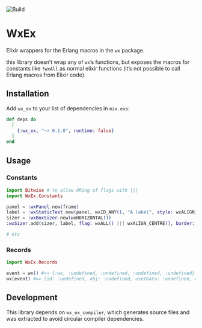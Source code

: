 ![Build](https://img.shields.io/github/actions/workflow/status/kerryb/wx_ex/elixir.yml)

# WxEx

Elixir wrappers for the Erlang macros in the `wx` package.

this library doesn’t wrap any of `wx`’s functions, but exposes the macros for
constants like `?wxAll` as normal elixir functions (it’s not possible to call
Erlang macros from Elixir code).

## Installation

Add `wx_ex` to your list of dependencies in `mix.exs`:

```elixir
def deps do
  [
    {:wx_ex, "~> 0.1.0", runtime: false}
  ]
end
```

## Usage

### Constants

```elixir
import Bitwise # to allow ORing of flags with |||
import WxEx.Constants

panel = :wxPanel.new(frame)
label = :wxStaticText.new(panel, wxID_ANY(), "A label", style: wxALIGN_RIGHT())
sizer = :wxBoxSizer.new(wxHORIZONTAL())
:wxSizer.add(sizer, label, flag: wxALL() ||| wxALIGN_CENTRE(), border: 5)

# etc
```

### Records

```elixir
import WxEx.Records

event = wx() #=> {:wx, :undefined, :undefined, :undefined, :undefined}
wx(event) #=> [id: :undefined, obj: :undefined, userData: :undefined, event: :undefined]
```

## Development

This library depends on `wx_ex_compiler`, which generates source files and was
extracted to avoid circular compiler dependencies.
